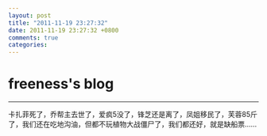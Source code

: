 ```yaml
---
layout: post
title: "2011-11-19 23:27:32"
date: 2011-11-19 23:27:32 +0800
comments: true
categories: 
---
```


# freeness's blog

----------

>
卡扎菲死了，乔帮主去世了，爱疯5没了，锋芝还是离了，凤姐移民了，芙蓉85斤了，我们还在吃地沟油，但都不玩植物大战僵尸了，我们都还好，就是缺船票……